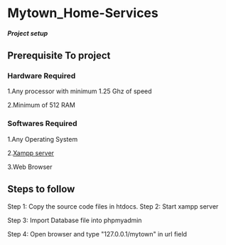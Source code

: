 # Mytown_Home-Services
##### Project setup

## Prerequisite To project

### Hardware Required
  1.Any processor with minimum 1.25 Ghz of speed
	
  2.Minimum of 512 RAM


### Softwares Required 

  1.Any Operating System
	
  2.[Xampp server](https://www.apachefriends.org/download.html "XAMPP download")
	
  3.Web Browser
  
## Steps to follow

Step 1:
	Copy the source code files in htdocs.
Step 2:
	Start xampp server
	
Step 3:
	Import Database file into phpmyadmin
	
Step 4:
	Open browser and type "127.0.0.1/mytown" in url field
 
<!-- As a violation of security features of mailing services the mailing feature does't work on this project other than project creator -->
